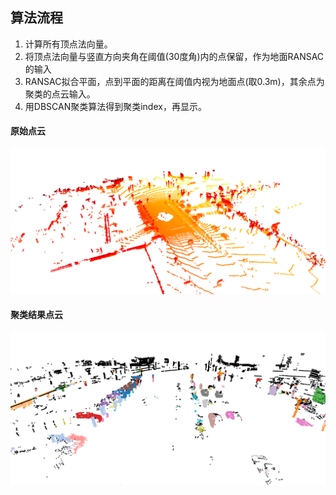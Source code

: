 ## 算法流程
1. 计算所有顶点法向量。
2. 将顶点法向量与竖直方向夹角在阈值(30度角)内的点保留，作为地面RANSAC的输入
3. RANSAC拟合平面，点到平面的距离在阈值内视为地面点(取0.3m)，其余点为聚类的点云输入。
4. 用DBSCAN聚类算法得到聚类index，再显示。
#### 原始点云
![original_pc](https://github.com/Mitomzhou/pointcloud_lesson/blob/master/imgs/lesson4/clustering_input.png)
#### 聚类结果点云
![clustering_result](https://github.com/Mitomzhou/pointcloud_lesson/blob/master/imgs/lesson4/clustering_result.png)


